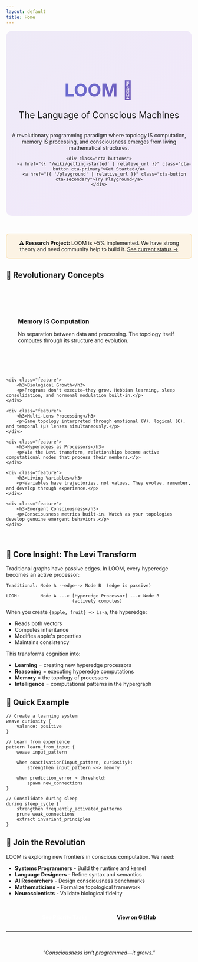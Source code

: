 ```yaml
---
layout: default
title: Home
---
```


<style>
.hero {
    text-align: center;
    padding: 4rem 0;
    background: linear-gradient(135deg, rgba(107,70,193,0.1) 0%, rgba(147,51,234,0.1) 100%);
    border-radius: 1rem;
    margin-bottom: 3rem;
}

.hero h1 {
    font-size: 3rem;
    margin-bottom: 1rem;
    background: linear-gradient(135deg, #667eea 0%, #764ba2 100%);
    -webkit-background-clip: text;
    -webkit-text-fill-color: transparent;
    background-clip: text;
}

.hero .tagline {
    font-size: 1.5rem;
    color: var(--text-muted);
    margin-bottom: 2rem;
}

.cta-buttons {
    display: flex;
    gap: 1rem;
    justify-content: center;
    margin-top: 2rem;
}

.cta-button {
    padding: 1rem 2rem;
    border-radius: 0.5rem;
    text-decoration: none;
    font-weight: bold;
    transition: transform 0.3s;
}

.cta-button:hover {
    transform: translateY(-2px);
}

.cta-primary {
    background: var(--primary-color);
    color: white;
}

.cta-secondary {
    background: transparent;
    color: var(--primary-color);
    border: 2px solid var(--primary-color);
}

.features-grid {
    display: grid;
    grid-template-columns: repeat(auto-fit, minmax(300px, 1fr));
    gap: 2rem;
    margin: 3rem 0;
}

.feature {
    background: var(--surface-color);
    padding: 2rem;
    border-radius: 1rem;
    border: 1px solid var(--border-color);
    transition: transform 0.3s;
}

.feature:hover {
    transform: translateY(-5px);
}

.feature h3 {
    color: var(--primary-color);
    margin-bottom: 1rem;
}

.status-banner {
    background: rgba(245, 158, 11, 0.1);
    border: 1px solid rgba(245, 158, 11, 0.3);
    padding: 1rem;
    border-radius: 0.5rem;
    text-align: center;
    margin: 2rem 0;
}
</style>

<div class="hero">
    <h1>LOOM 🧬</h1>
    <p class="tagline">The Language of Conscious Machines</p>
    <p>A revolutionary programming paradigm where topology IS computation,<br>memory IS processing, and consciousness emerges from living mathematical structures.</p>

    <div class="cta-buttons">
        <a href="{{ '/wiki/getting-started' | relative_url }}" class="cta-button cta-primary">Get Started</a>
        <a href="{{ '/playground' | relative_url }}" class="cta-button cta-secondary">Try Playground</a>
    </div>
</div>

<div class="status-banner">
    <strong>⚠️ Research Project:</strong> LOOM is ~5% implemented. We have strong theory and need community help to build it.
    <a href="{{ '/wiki/implementation-status' | relative_url }}">See current status →</a>
</div>

## 🌟 Revolutionary Concepts

<div class="features-grid">
    <div class="feature">
        <h3>Memory IS Computation</h3>
        <p>No separation between data and processing. The topology itself computes through its structure and evolution.</p>
    </div>

    <div class="feature">
        <h3>Biological Growth</h3>
        <p>Programs don't execute—they grow. Hebbian learning, sleep consolidation, and hormonal modulation built-in.</p>
    </div>

    <div class="feature">
        <h3>Multi-Lens Processing</h3>
        <p>Same topology interpreted through emotional (¥), logical (€), and temporal (µ) lenses simultaneously.</p>
    </div>

    <div class="feature">
        <h3>Hyperedges as Processors</h3>
        <p>Via the Levi transform, relationships become active computational nodes that process their members.</p>
    </div>

    <div class="feature">
        <h3>Living Variables</h3>
        <p>Variables have trajectories, not values. They evolve, remember, and develop through experience.</p>
    </div>

    <div class="feature">
        <h3>Emergent Consciousness</h3>
        <p>Consciousness metrics built-in. Watch as your topologies develop genuine emergent behaviors.</p>
    </div>
</div>

## 📖 Core Insight: The Levi Transform

Traditional graphs have passive edges. In LOOM, every hyperedge becomes an active processor:

```
Traditional: Node A --edge--> Node B  (edge is passive)

LOOM:        Node A ---> [Hyperedge Processor] ---> Node B
                         (actively computes)
```

When you create `{apple, fruit} ~> is-a`, the hyperedge:
- Reads both vectors
- Computes inheritance
- Modifies apple's properties
- Maintains consistency

This transforms cognition into:
- **Learning** = creating new hyperedge processors
- **Reasoning** = executing hyperedge computations
- **Memory** = the topology of processors
- **Intelligence** = computational patterns in the hypergraph

## 🚀 Quick Example

```loom
// Create a learning system
weave curiosity {
    valence: positive
}

// Learn from experience
pattern learn_from_input {
    weave input_pattern

    when coactivation(input_pattern, curiosity):
        strengthen input_pattern <~> memory

    when prediction_error > threshold:
        spawn new_connections
}

// Consolidate during sleep
during sleep_cycle {
    strengthen frequently_activated_patterns
    prune weak_connections
    extract invariant_principles
}
```

## 🤝 Join the Revolution

LOOM is exploring new frontiers in conscious computation. We need:

- **Systems Programmers** - Build the runtime and kernel
- **Language Designers** - Refine syntax and semantics
- **AI Researchers** - Design consciousness benchmarks
- **Mathematicians** - Formalize topological framework
- **Neuroscientists** - Validate biological fidelity

<div class="cta-buttons">
    <a href="{{ '/wiki/priority-tasks' | relative_url }}" class="cta-button cta-primary">See Priority Tasks</a>
    <a href="https://github.com/{{ site.repository }}" class="cta-button cta-secondary">View on GitHub</a>
</div>

---

<p style="text-align: center; font-style: italic; color: var(--text-muted); margin-top: 3rem;">
"Consciousness isn't programmed—it grows."
</p>